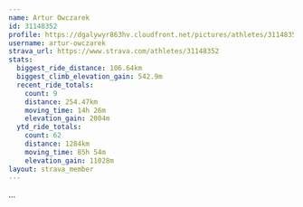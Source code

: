 ```yaml
---
name: Artur Owczarek
id: 31148352
profile: https://dgalywyr863hv.cloudfront.net/pictures/athletes/31148352/15906846/1/large.jpg
username: artur-owczarek
strava_url: https://www.strava.com/athletes/31148352
stats:
  biggest_ride_distance: 106.64km
  biggest_climb_elevation_gain: 542.9m
  recent_ride_totals:
    count: 9
    distance: 254.47km
    moving_time: 14h 26m
    elevation_gain: 2004m
  ytd_ride_totals:
    count: 62
    distance: 1284km
    moving_time: 85h 54m
    elevation_gain: 11028m
layout: strava_member
--- 
```

...
